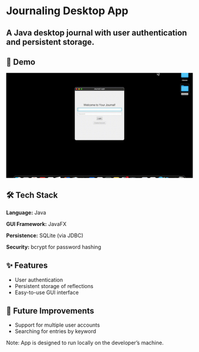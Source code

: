# Journaling Desktop App

A Java desktop journal with user authentication and persistent storage.
---
## 🎥 Demo
![App Demo](journaldemo.gif)

## 🛠️ Tech Stack
**Language:** Java

**GUI Framework:** JavaFX

**Persistence:** SQLite (via JDBC)

**Security:** bcrypt for password hashing

## ✨ Features
- User authentication
- Persistent storage of reflections
- Easy-to-use GUI interface

## 🔮 Future Improvements
- Support for multiple user accounts
- Searching for entries by keyword


Note: App is designed to run locally on the developer’s machine.
